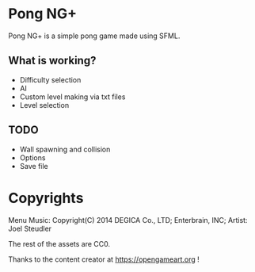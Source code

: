 # Pong NG+
Pong NG+ is a simple pong game made using SFML.

## What is working?
 * Difficulty selection
 * AI
 * Custom level making via txt files
 * Level selection
 
## TODO
 * Wall spawning and collision
 * Options
 * Save file

# Copyrights

Menu Music:
Copyright(C) 2014 DEGICA Co., LTD; Enterbrain, INC;
Artist: Joel Steudler

The rest of the assets are CC0.

Thanks to the content creator at <https://opengameart.org> !